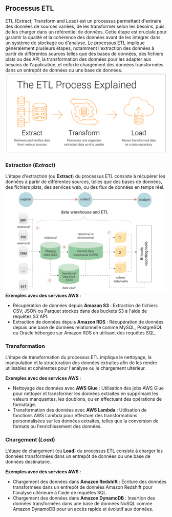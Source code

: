 ## Processus ETL

ETL (Extract, Transform and Load) est un processus permettant d'extraire des données de sources variées, de les transformer selon les besoins, puis de les charger dans un référentiel de données. Cette étape est cruciale pour garantir la qualité et la cohérence des données avant de les intégrer dans un système de stockage ou d'analyse. Le processus ETL implique généralement plusieurs étapes, notamment l'extraction des données à partir de différentes sources telles que des bases de données, des fichiers plats ou des API, la transformation des données pour les adapter aux besoins de l'application, et enfin le chargement des données transformées dans un entrepôt de données ou une base de données.
![Processus ETL](../src/captures/etl.PNG)

### Extraction (*Extract*)

L'étape d'extraction (ou **Extract**) du processus ETL consiste à récupérer les données à partir de différentes sources, telles que des bases de données, des fichiers plats, des services web, ou des flux de données en temps réel.
![Processus ETL](../src/captures/etl2.PNG)
**Exemples avec des services AWS** :
- Récupération de données depuis **Amazon S3** : Extraction de fichiers CSV, JSON ou Parquet stockés dans des buckets S3 à l'aide de requêtes S3 API.
- Extraction de données depuis **Amazon RDS** : Récupération de données depuis une base de données relationnelle comme MySQL, PostgreSQL ou Oracle hébergée sur Amazon RDS en utilisant des requêtes SQL.

### Transformation

L'étape de transformation du processus ETL implique le nettoyage, la manipulation et la structuration des données extraites afin de les rendre utilisables et cohérentes pour l'analyse ou le chargement ultérieur.

**Exemples avec des services AWS** :
- Nettoyage des données avec **AWS Glue** : Utilisation des jobs AWS Glue pour nettoyer et transformer les données extraites en supprimant les valeurs manquantes, les doublons, ou en effectuant des opérations de formatage.
- Transformation des données avec **AWS Lambda** : Utilisation de fonctions AWS Lambda pour effectuer des transformations personnalisées sur les données extraites, telles que la conversion de formats ou l'enrichissement des données.

### Chargement (*Load*)

L'étape de chargement (ou **Load**) du processus ETL consiste à charger les données transformées dans un entrepôt de données ou une base de données destinataire.

**Exemples avec des services AWS** :
- Chargement des données dans **Amazon Redshift** : Écriture des données transformées dans un entrepôt de données Amazon Redshift pour l'analyse ultérieure à l'aide de requêtes SQL.
- Chargement des données dans **Amazon DynamoDB** : Insertion des données transformées dans une base de données NoSQL comme Amazon DynamoDB pour un accès rapide et évolutif aux données.